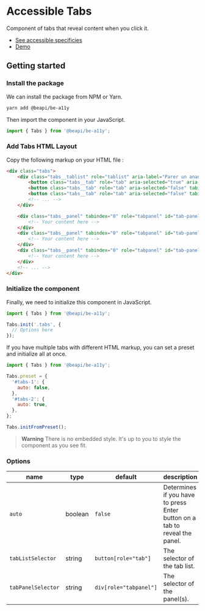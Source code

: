 # Accessible Tabs

Component of tabs that reveal content when you click it.

* [See accessible specificies](https://www.w3.org/TR/wai-aria-practices-1.1/examples/tabs/tabs-1/tabs.html)
* [Demo](https://codepen.io/beapi/full/eYRBpQj)

## Getting started

### Install the package

We can install the package from NPM or Yarn.

```bash
yarn add @beapi/be-a11y
```

Then import the component in your JavaScript.

```js
import { Tabs } from '@beapi/be-a11y';
```

### Add Tabs HTML Layout

Copy the following markup on your HTML file :

```html
<div class="tabs">
    <div class="tabs__tablist" role="tablist" aria-label="Parer un ananas">
        <button class="tabs__tab" role="tab" aria-selected="true" aria-controls="tab-panel-1" id="tab-1">Tab 1</button>
        <button class="tabs__tab" role="tab" aria-selected="false" tabindex="-1" aria-controls="tab-panel-2" id="tab-2">Tab 2</button>
        <button class="tabs__tab" role="tab" aria-selected="false" tabindex="-1" aria-controls="tab-panel-3" id="tab-3">Tab 3</button>
        <!-- ... -->
    </div>

    <div class="tabs__panel" tabindex="0" role="tabpanel" id="tab-panel-1" aria-labelledby="tab-1">
        <!-- Your content here -->
    </div>
    <div class="tabs__panel" tabindex="0" role="tabpanel" id="tab-panel-2" aria-labelledby="tab-2" hidden>
        <!-- Your content here -->
    </div>
    <div class="tabs__panel" tabindex="0" role="tabpanel" id="tab-panel-3" aria-labelledby="tab-3" hidden>
        <!-- Your content here -->
    </div>
    <!-- ... -->
</div>
```

### Initialize the component

Finally, we need to initialize this component in JavaScript.

```js
import { Tabs } from '@beapi/be-a11y';

Tabs.init('.tabs', {
  // Options here
});
```

If you have multiple tabs with different HTML markup, you can set a preset and initialize all at once.

```js
import { Tabs } from '@beapi/be-a11y';

Tabs.preset = {
  '#tabs-1': {
    auto: false,
  },
  '#tabs-2': {
    auto: true,
  },
};

Tabs.initFromPreset();
```

> **Warning**
> There is no embedded style. It's up to you to style the component as you see fit.

### Options

| name               | type    | default                | description                                                                |
|--------------------|---------|------------------------|----------------------------------------------------------------------------|
| `auto`             | boolean | `false`                | Determines if you have to press Enter button on a tab to reveal the panel. |
| `tabListSelector`  | string  | `button[role="tab"]`   | The selector of the tab list.                                              |
| `tabPanelSelector` | string  | `div[role="tabpanel"]` | The selector of the panel(s).                                              |
